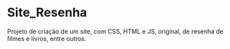 # Site_Resenha
Projeto de criação de um site, com CSS, HTML e JS, original, de resenha de filmes e livros, entre outros.
